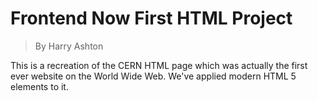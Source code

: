 # Frontend Now First HTML Project
> By Harry Ashton

This is a recreation of the CERN HTML page which was actually the first ever website on the World Wide Web. We've applied modern HTML 5 elements to it.
